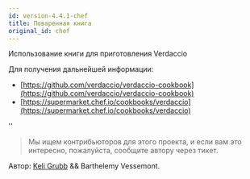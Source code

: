 ```yaml
---
id: version-4.4.1-chef
title: Поваренная книга
original_id: chef
---
```


Использование книги для приготовления Verdaccio

Для получения дальнейшей информации:

* [https://github.com/verdaccio/verdaccio-cookbook](https://github.com/verdaccio/verdaccio-cookbook)
* [https://supermarket.chef.io/cookbooks/verdaccio](https://supermarket.chef.io/cookbooks/verdaccio)

<div id="codefund">''</div>

> Мы ищем контрибьюторов для этого проекта, и если вам это интересно, пожалуйста, сообщите автору через тикет.

Автор: [Keli Grubb](https://github.com/kgrubb) && Barthelemy Vessemont.


